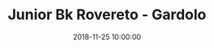 ---
title: Junior Bk Rovereto - Gardolo
date: 2018-11-25 10:00:00
squadra-a: Bc Gardolo
punteggio-a: 
squadra-b: Junior Bk Rovereto
punteggio-b: 
partite/squadra: under-15-18-19
luogo: SCUOLA M. ¿D. CHIESA¿
categoria: under 15
---